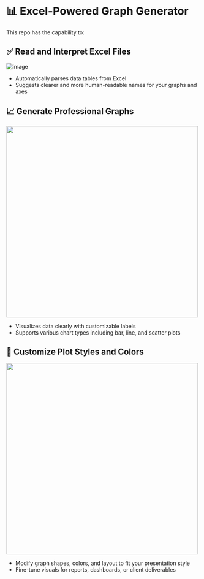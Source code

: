 # 📊 Excel-Powered Graph Generator
This repo has the capability to:

## ✅ Read and Interpret Excel Files
![image](https://github.com/user-attachments/assets/72f844f5-94c3-4b2c-93c7-f6ce9f45e785)

- Automatically parses data tables from Excel
- Suggests clearer and more human-readable names for your graphs and axes

## 📈 Generate Professional Graphs
<img src="https://github.com/user-attachments/assets/4cee24e7-ddfa-4443-a5eb-d33b384a8818" width="500"/>

- Visualizes data clearly with customizable labels
- Supports various chart types including bar, line, and scatter plots

## 🎨 Customize Plot Styles and Colors
<img src="https://github.com/user-attachments/assets/01833b68-917f-41e2-93c0-e7065c204600" width="500"/>

- Modify graph shapes, colors, and layout to fit your presentation style
- Fine-tune visuals for reports, dashboards, or client deliverables
